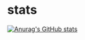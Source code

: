 # stats
[![Anurag's GitHub stats](https://github-readme-stats.vercel.app/api?username=staviasz)](https://github.com/anuraghazra/github-readme-stats)
